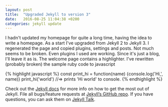 ```yaml
---
layout: post
title:  "Upgraded Jekyll to version 3"
date:   2016-08-25 11:04:38 +0200
categories: jekyll update
---
```

I hadn't updated my homepage for quite a long time, having the idea to write a homepage. As a start I've upgraded from Jekyll 2 to Jekyll 3. I regenerated the page and copied plugins, settings and posts.  Not much seems to be broken. Even plugins I used are working. Since it's just a blog, I'll leave it as is. The welcome page contains a highlighter. I've rewritten (probably broken) the sample ruby code to javascript

{% highlight javascript %}
const print_hi = function(name) {console.log('Hi,', name)}
print_hi('world')
//=> prints 'Hi world' to console.
{% endhighlight %}

Check out the [Jekyll docs][jekyll-docs] for more info on how to get the most out of Jekyll. File all bugs/feature requests at [Jekyll’s GitHub repo][jekyll-gh]. If you have questions, you can ask them on [Jekyll Talk][jekyll-talk].

[jekyll-docs]: http://jekyllrb.com/docs/home
[jekyll-gh]:   https://github.com/jekyll/jekyll
[jekyll-talk]: https://talk.jekyllrb.com/
